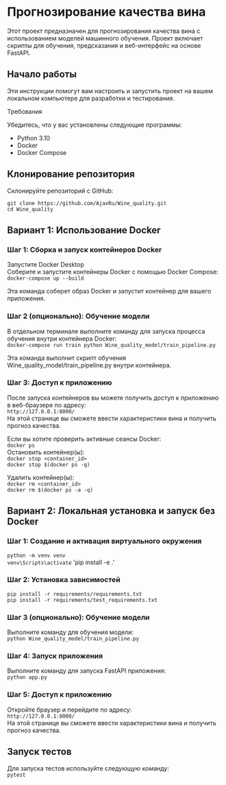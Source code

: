 # Прогнозирование качества вина

Этот проект предназначен для прогнозирования качества вина с использованием моделей машинного обучения. Проект включает скрипты для обучения, предсказания и веб-интерфейс на основе FastAPI.

## Начало работы

Эти инструкции помогут вам настроить и запустить проект на вашем локальном компьютере для разработки и тестирования.

Требования

Убедитесь, что у вас установлены следующие программы:

- Python 3.10
- Docker
- Docker Compose

## Клонирование репозитория

Склонируйте репозиторий с GitHub:

`git clone https://github.com/AjaxRu/Wine_quality.git`  
`cd Wine_quality`


## Вариант 1: Использование Docker
### Шаг 1: Сборка и запуск контейнеров Docker
Запустите Docker Desktop  
Соберите и запустите контейнеры Docker с помощью Docker Compose:  
`docker-compose up --build`  

Эта команда соберет образ Docker и запустит контейнер для вашего приложения.  

### Шаг 2 (опционально): Обучение модели
В отдельном терминале выполните команду для запуска процесса обучения внутри контейнера Docker:  
`docker-compose run train python Wine_quality_model/train_pipeline.py`  

Эта команда выполнит скрипт обучения Wine_quality_model/train_pipeline.py внутри контейнера.  

### Шаг 3: Доступ к приложению
После запуска контейнеров вы можете получить доступ к приложению в веб-браузере по адресу:  
`http://127.0.0.1:8000/`   
На этой странице вы сможете ввести характеристики вина и получить прогноз качества.  

Если вы хотите проверить активные сеансы Docker:  
`docker ps`  
Остановить контейнер(ы):  
`docker stop <container_id>`  
`docker stop $(docker ps -q)`  

Удалить контейнер(ы):  
`docker rm <container_id>`  
`docker rm $(docker ps -a -q)`  


## Вариант 2: Локальная установка и запуск без Docker
### Шаг 1: Создание и активация виртуального окружения
`python -m venv venv`  
`venv\Scripts\activate`
'pip install -e .'  
### Шаг 2: Установка зависимостей
`pip install -r requirements/requirements.txt`  
`pip install -r requirements/test_requirements.txt`  

### Шаг 3 (опционально): Обучение модели
Выполните команду для обучения модели:  
`python Wine_quality_model/train_pipeline.py`  

### Шаг 4: Запуск приложения
Выполните команду для запуска FastAPI приложения:  
`python app.py`  
### Шаг 5: Доступ к приложению
Откройте браузер и перейдите по адресу:  
`http://127.0.0.1:8000/`  
На этой странице вы сможете ввести характеристики вина и получить прогноз качества.  

## Запуск тестов
Для запуска тестов используйте следующую команду:  
`pytest`  
